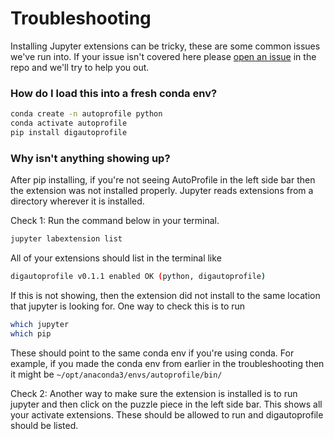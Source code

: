 # Troubleshooting

Installing Jupyter extensions can be tricky, these are some common issues we've run into. If your issue isn't covered here please [open an issue](https://github.com/cmudig/AutoProfile/issues) in the repo and we'll try to help you out.

### How do I load this into a fresh conda env? 

```bash
conda create -n autoprofile python
conda activate autoprofile
pip install digautoprofile
```

### Why isn't anything showing up?
After pip installing, if you're not seeing AutoProfile in the left side bar then the extension was not installed properly. Jupyter reads extensions from a directory wherever it is installed.

Check 1: Run the command below in your terminal.
```bash
jupyter labextension list
```

All of your extensions should list in the terminal like 
```bash
digautoprofile v0.1.1 enabled OK (python, digautoprofile)
```

If this is not showing, then the extension did not install to the same location that jupyter is looking for. One way to check this is to run
```bash
which jupyter
which pip
``` 

These should point to the same conda env if you're using conda. For example, if you made the conda env from earlier in the troubleshooting then it might be `~/opt/anaconda3/envs/autoprofile/bin/`

Check 2: Another way to make sure the extension is installed is to run jupyter and then click on the puzzle piece in the left side bar. This shows all your activate extensions. These should be allowed to run and digautoprofile should be listed.
